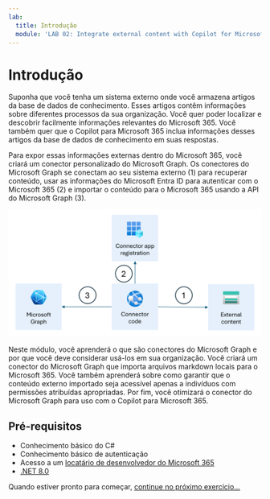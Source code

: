 ```yaml
---
lab:
  title: Introdução
  module: 'LAB 02: Integrate external content with Copilot for Microsoft 365 using Microsoft Graph connectors built with .NET'
---
```


# Introdução

Suponha que você tenha um sistema externo onde você armazena artigos da base de dados de conhecimento. Esses artigos contêm informações sobre diferentes processos da sua organização. Você quer poder localizar e descobrir facilmente informações relevantes do Microsoft 365. Você também quer que o Copilot para Microsoft 365 inclua informações desses artigos da base de dados de conhecimento em suas respostas.

Para expor essas informações externas dentro do Microsoft 365, você criará um conector personalizado do Microsoft Graph. Os conectores do Microsoft Graph se conectam ao seu sistema externo (1) para recuperar conteúdo, usar as informações do Microsoft Entra ID para autenticar com o Microsoft 365 (2) e importar o conteúdo para o Microsoft 365 usando a API do Microsoft Graph (3).

![Diagrama que mostra o funcionamento conceitual de um conector do Microsoft Graph.](../media/1-graph-connector-concept.png)

Neste módulo, você aprenderá o que são conectores do Microsoft Graph e por que você deve considerar usá-los em sua organização. Você criará um conector do Microsoft Graph que importa arquivos markdown locais para o Microsoft 365. Você também aprenderá sobre como garantir que o conteúdo externo importado seja acessível apenas a indivíduos com permissões atribuídas apropriadas. Por fim, você otimizará o conector do Microsoft Graph para uso com o Copilot para Microsoft 365.

## Pré-requisitos

- Conhecimento básico do C#
- Conhecimento básico de autenticação
- Acesso a um [locatário de desenvolvedor do Microsoft 365](https://developer.microsoft.com/microsoft-365/dev-program?ocid=MSlearn)
- [.NET 8.0](https://dotnet.microsoft.com/download/dotnet/8.0)

Quando estiver pronto para começar, [continue no próximo exercício...](./2-exercise-configure-connection-schema.md) 